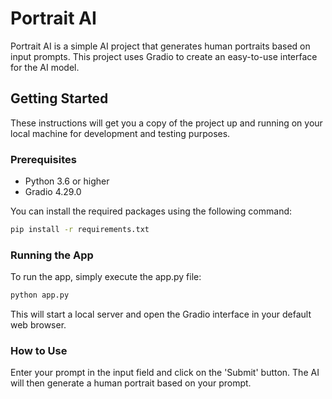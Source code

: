 # Portrait AI

Portrait AI is a simple AI project that generates human portraits based on input prompts. This project uses Gradio to create an easy-to-use interface for the AI model.

## Getting Started

These instructions will get you a copy of the project up and running on your local machine for development and testing purposes.

### Prerequisites

- Python 3.6 or higher
- Gradio 4.29.0

You can install the required packages using the following command:

```bash
pip install -r requirements.txt
```

### Running the App
To run the app, simply execute the app.py file:
```bash
python app.py
```
This will start a local server and open the Gradio interface in your default web browser.

### How to Use
Enter your prompt in the input field and click on the 'Submit' button. The AI will then generate a human portrait based on your prompt.

